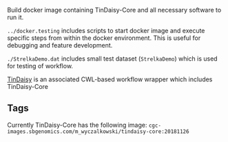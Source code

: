 Build docker image containing TinDaisy-Core and all
necessary software to run it.

`../docker.testing` includes scripts to start docker image and execute
specific steps from within the docker environment.  This is useful for
debugging and feature development.

`./StrelkaDemo.dat` includes small test dataset (`StrelkaDemo`) which is used
for testing of workflow.

[TinDaisy](https://github.com/ding-lab/TinDaisy) is an associated CWL-based workflow wrapper
which includes TinDaisy-Core

## Tags

Currently TinDaisy-Core has the following image:
`cgc-images.sbgenomics.com/m_wyczalkowski/tindaisy-core:20181126`


